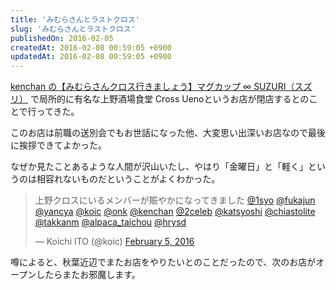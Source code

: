 ```yaml
---
title: 'みむらさんとラストクロス'
slug: 'みむらさんとラストクロス'
publishedOn: 2016-02-05
createdAt: 2016-02-08 00:59:05 +0900
updatedAt: 2016-02-08 00:59:05 +0900
---
```

[kenchan の【みむらさんクロス行きましょう】マグカップ ∞ SUZURI（スズリ）](https://suzuri.jp/kenchan/2241/mug/m/white) で局所的に有名な上野酒場食堂 Cross Uenoというお店が閉店するとのことで行ってきた。

このお店は前職の送別会でもお世話になった他、大変思い出深いお店なので最後に挨拶できてよかった。

なぜか見たことあるような人間が沢山いたし、やはり「金曜日」と「軽く」というのは相容れないものだということがよくわかった。

<blockquote class="twitter-tweet" data-lang="en"><p lang="ja" dir="ltr">上野クロスにいるメンバーが賑やかになってきました <a href="https://twitter.com/1syo">@1syo</a> <a href="https://twitter.com/fukajun">@fukajun</a> <a href="https://twitter.com/yancya">@yancya</a> <a href="https://twitter.com/koic">@koic</a> <a href="https://twitter.com/onk">@onk</a> <a href="https://twitter.com/kenchan">@kenchan</a> <a href="https://twitter.com/2celeb">@2celeb</a> <a href="https://twitter.com/katsyoshi">@katsyoshi</a> <a href="https://twitter.com/chiastolite">@chiastolite</a> <a href="https://twitter.com/takkanm">@takkanm</a> <a href="https://twitter.com/alpaca_taichou">@alpaca_taichou</a> <a href="https://twitter.com/hrysd">@hrysd</a></p>&mdash; Koichi ITO (@koic) <a href="https://twitter.com/koic/status/695587984549085184">February 5, 2016</a></blockquote>
<script async src="//platform.twitter.com/widgets.js" charset="utf-8"></script>

噂によると、秋葉近辺でまたお店をやりたいとのことだったので、次のお店がオープンしたらまたお邪魔します。
